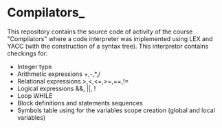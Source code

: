 # Compilators_
This repository contains the source code of activity of the course "Compilators" where a code interpreter was implemented using LEX and YACC (with the construction of a syntax tree).
This interpretor contains checkings for:
* Integer type
* Arithmetic expressions +,-,*,/
* Relational expressions >,<,<=,>=,==,!=
* Logical expressions &&, ||, !
* Loop WHILE
* Block definitions and statements sequences
* Symbols table using for the variables scope creation (global and local variables)
